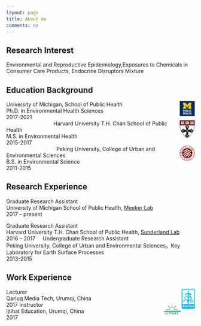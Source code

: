 ```yaml
---
layout: page
title: About me
comments: no
---
```


<!--we are changing here into About me-->

Research Interest
-----------------

Environmental and Reproductive Epidemiology,Exposures to Chemicals in Consumer Care Products, Endocrine Disruptors Mixture


Education Background
--------------------

<img align="right" src="/media/image/sph.png" height="8%" width="8%">
University of Michigan, School of Public Health<br/>
Ph.D. in Environmental Health Sciences<br/>
2017-2021<br/>                                 
<img align="right" src="/media/image/hsph.png" height="8%" width="8%">
Harvard University T.H. Chan School of Public Health<br/>
M.S. in Environmental Health<br/>
2015-2017<br/>                                   
<img align="right" src="/media/image/pku.png" height="8%" width="8%">
Peking University, College of Urban and Environmental Sciences<br/>
B.S. in Environmental Science<br/>
2011-2015<br/>


Research Experience
-----------------------
Graduate Research Assistant<br/>
University of Michigan School of Public Health, [Meeker Lab](https://sites.google.com/a/umich.edu/meekerlab/home)<br/>
2017 – present     
                
Graduate Research Assistant<br/>
Harvard University T.H. Chan School of Public Health, [Sunderland Lab](http://bgc.seas.harvard.edu/index.html)<br/>
2016 – 2017
    
Undergraduate Research Assistant<br/>
Peking University, College of Urban and Environmental Sciences，Key Laboratory for Earth Surface Processes<br/>
2013-2015 
  

Work Experience
-----------------------
<img align="right" src="/media/image/qarluq.png" height="7%" width="7%">
Lecturer<br/>
Qarluq Media Tech, Urumqi, China<br/>
2017


<img align="right" src="/media/image/ijtihat.png" height="10%" width="10%">
Instructor<br/>
Ijtihat Education, Urumqi, China<br/>
2017






